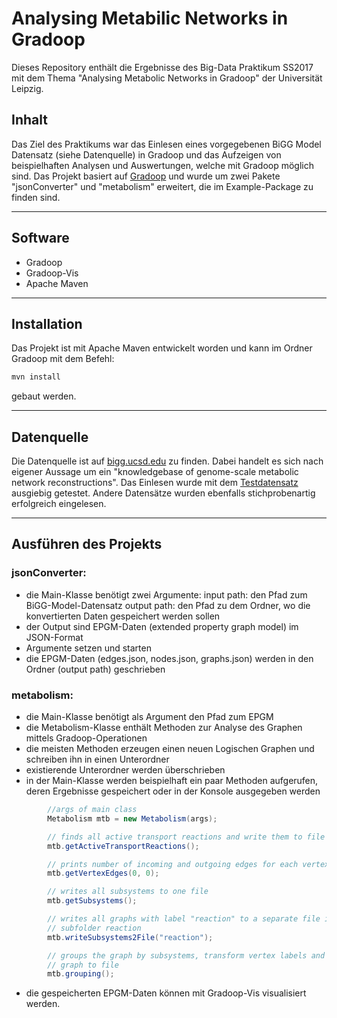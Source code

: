 # Analysing Metabilic Networks in Gradoop
Dieses Repository enthält die  Ergebnisse des Big-Data Praktikum SS2017 mit dem Thema "Analysing Metabolic Networks in Gradoop" der Universität Leipzig.

## Inhalt
Das Ziel des Praktikums war das Einlesen eines vorgegebenen BiGG Model Datensatz (siehe Datenquelle) in Gradoop und das Aufzeigen von beispielhaften Analysen und Auswertungen, welche mit Gradoop möglich sind. 
Das Projekt basiert auf [Gradoop](https://github.com/dbs-leipzig/gradoop) und wurde um zwei Pakete "jsonConverter" und "metabolism" erweitert, die im Example-Package zu finden sind.

----

## Software
* Gradoop
* Gradoop-Vis
* Apache Maven
----
## Installation
Das Projekt ist mit Apache Maven entwickelt worden und kann im Ordner Gradoop mit dem Befehl:
```sh
mvn install
```

gebaut werden.

----
## Datenquelle
Die Datenquelle ist auf [bigg.ucsd.edu](http://bigg.ucsd.edu/) zu finden. Dabei handelt es sich nach eigener Aussage um ein "knowledgebase of genome-scale metabolic network reconstructions". Das Einlesen wurde mit dem [Testdatensatz](http://bigg.ucsd.edu/models/iAB_RBC_283) ausgiebig getestet. Andere Datensätze wurden ebenfalls stichprobenartig erfolgreich eingelesen.

----
## Ausführen des Projekts

### jsonConverter:
* die Main-Klasse benötigt zwei Argumente: 
   input path: den Pfad zum BiGG-Model-Datensatz 
    output path: den Pfad zu dem Ordner, wo die konvertierten Daten gespeichert werden sollen
* der Output sind EPGM-Daten (extended property graph model) im JSON-Format
*  Argumente setzen und starten
*  die EPGM-Daten (edges.json, nodes.json, graphs.json) werden in den Ordner (output path) geschrieben
	
### metabolism:
*  die Main-Klasse benötigt als Argument den Pfad zum EPGM
*  die Metabolism-Klasse enthält Methoden zur Analyse des Graphen mittels Gradoop-Operationen
*  die meisten Methoden erzeugen einen neuen Logischen Graphen und schreiben ihn in einen Unterordner
*  existierende Unterordner werden überschrieben
*  in der Main-Klasse werden beispielhaft ein paar Methoden aufgerufen, deren Ergebnisse gespeichert oder in der Konsole ausgegeben werden
```java
        //args of main class
        Metabolism mtb = new Metabolism(args);

		// finds all active transport reactions and write them to file
		mtb.getActiveTransportReactions();

		// prints number of incoming and outgoing edges for each vertex
		mtb.getVertexEdges(0, 0);

		// writes all subsystems to one file
		mtb.getSubsystems();

		// writes all graphs with label "reaction" to a separate file in a
		// subfolder reaction
		mtb.writeSubsystems2File("reaction");

		// groups the graph by subsystems, transform vertex labels and write
		// graph to file
		mtb.grouping();
```
*  die gespeicherten EPGM-Daten können mit Gradoop-Vis visualisiert werden.

